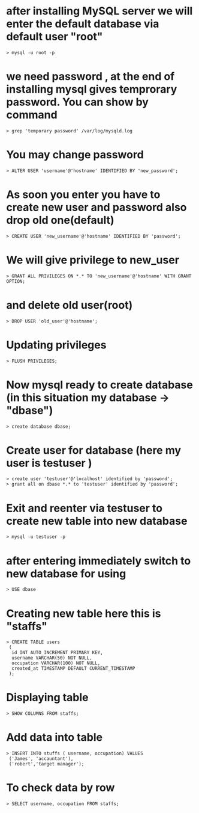 # after installing MySQL server we will enter the default database via default user "root"
    > mysql -u root -p 
# we need password , at the end of installing mysql gives temprorary password. You can show by command
    > grep 'temporary password' /var/log/mysqld.log
# You may change password 
    > ALTER USER 'username'@'hostname' IDENTIFIED BY 'new_password';    
#  As soon you enter you have to create new user and password also drop old one(default)
    > CREATE USER 'new_username'@'hostname' IDENTIFIED BY 'password';
# We will give privilege to new_user     
    > GRANT ALL PRIVILEGES ON *.* TO 'new_username'@'hostname' WITH GRANT OPTION;
# and delete old user(root)
    > DROP USER 'old_user'@'hostname';
# Updating privileges 
    > FLUSH PRIVILEGES;
# Now mysql ready to create database (in this situation my database -> "dbase")
    > create database dbase;
# Create user for database (here my user is testuser ) 
    > create user 'testuser'@'localhost' identified by 'password';
    > grant all on dbase *.* to 'testuser' identified by 'password';
# Exit and reenter via testuser to create new table into new database
    > mysql -u testuser -p
# after entering immediately switch to new database for using 
    > USE dbase
# Creating new table here this is "staffs" 
    > CREATE TABLE users 
     (
      id INT AUTO_INCREMENT PRIMARY KEY,
      username VARCHAR(50) NOT NULL,
      occupation VARCHAR(100) NOT NULL,
      created_at TIMESTAMP DEFAULT CURRENT_TIMESTAMP
     );     
# Displaying table 
    > SHOW COLUMNS FROM staffs;
# Add data into table 
    > INSERT INTO stuffs ( username, occupation) VALUES
     ('James', 'accauntant'),
     ('robert','target manager');
# To check data by row
    > SELECT username, occupation FROM staffs;
    



    
